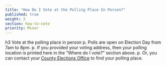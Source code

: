 ```yaml
---
title: "How Do I Vote at the Polling Place In Person?"
published: true
weight: 3
section: how-to-vote
priority: Minor
---
```


h3 Vote at the polling place in person
  p.
    Polls are open on Election Day from 7am to 8pm.
  p.
    If you provided your voting address, then your polling location is printed here in the “Where do I vote?” section above.
  p.
    Or, you can contact your <a href="#election-office-">County Elections Office</a> to find your polling place. 
